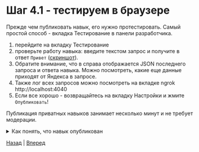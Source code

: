 # Шаг 4.1 - тестируем в браузере

Прежде чем публиковать навык, его нужно протестировать.
Самый простой способ - вкладка Тестирование в панели разработчика.

1. перейдите на вкладку Тестирование 
2. проверьте работу навыка: введите текстом запрос и получите в ответ `Привет` ([скриншот](https://user-images.githubusercontent.com/1473072/83939316-a58bb500-a7e4-11ea-8e5a-019339d505d6.png)).
3. Обратите внимание, что в справа отображается JSON последнего запроса и ответа навыка. Можно посмотреть, какие еще данные приходят от Яндекса в запросе.
4. Также лог всех запросов можно посмотреть на вкладке ngrok http://localhost:4040 
5. Если все хорошо - возвращайтесь на вкладку Настройки и жмите `Опубликовать`!

Публикация приватных навыков занимает несколько минут и не требует модерации.
<details>
  <summary>Как понять, что навык опубликован</summary>
  <img src="https://user-images.githubusercontent.com/1473072/85165052-e74d3e80-b26d-11ea-9a27-d4c00ed0efcc.png">
</details>
   
[Назад][prev] | [Вперед][next]

[prev]: https://github.com/vitalets/alice-workshop/tree/step4
[next]: https://github.com/vitalets/alice-workshop/tree/step4.2
